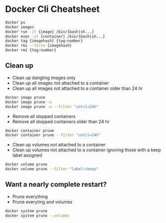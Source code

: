 # Docker Cli Cheatsheet

```sh
docker ps
docker images
docker run -it {image} /bin/{bash|sh...}
docker exec -it {container} /bin/{bash|sh...}
docker tag {imagehash} {tag:number}
docker rmi --force {imagehash}
docker rmi {tag:number}
```

## Clean up

* Clean up dangling images only
* Clean up all images not attached to a container
* Clean up all images not attached to a container older than 24 hr

```sh
docker image prune 
docker image prune -a
docker image prune -a --filter "until=24h"
```

* Remove all stopped containers
* Remove all stopped containers older than 24 hr
```sh
docker container prune
docker container prune --filter "until=24h"
```

* Clean up volumes not attached to a container
* Clean up volumes not attached to a container ignoring those with a keep label assigned

```sh
docker volume prune
docker volume prune --filter "label!=keep"
```

## Want a nearly complete restart?

* Prune everything
* Prune everyting and volumes

```sh
docker system prune
docker system prune --volumes
```